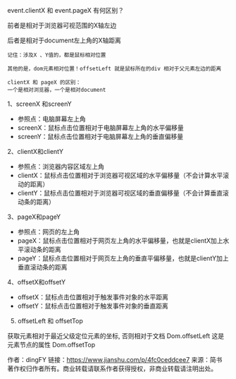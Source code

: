 event.clientX  和 event.pageX 有何区别？

前者是相对于浏览器可视范围的X轴左边

后者是相对于document左上角的X轴距离



```
记住：涉及X 、Y值的，都是鼠标相对位置

其他的是，dom元素相对位置！offsetLeft 就是鼠标所在的div 相对于父元素左边的距离

clientX 和 pageX 的区别：
一个是相对浏览器，一个是相对document
```



1、screenX 和screenY

- 参照点：电脑屏幕左上角
- screenX：鼠标点击位置相对于电脑屏幕左上角的水平偏移量
- screenY：鼠标点击位置相对于电脑屏幕左上角的垂直偏移量

2、clientX和clientY

- 参照点：浏览器内容区域左上角
- clientX：鼠标点击位置相对于浏览器可视区域的水平偏移量（不会计算水平滚动的距离）
- clientY：鼠标点击位置相对于浏览器可视区域的垂直偏移量（不会计算垂直滚动条的距离）

3、pageX和pageY

- 参照点：网页的左上角
- pageX：鼠标点击位置相对于网页左上角的水平偏移量，也就是clientX加上水平滚动条的距离
- pageY：鼠标点击位置相对于网页左上角的垂直平偏移量，也就是clientY加上垂直滚动条的距离

4、offsetX和offsetY

- offsetX：鼠标点击位置相对于触发事件对象的水平距离
- offsetY：鼠标点击位置相对于触发事件对象的垂直距离

5. offsetLeft 和 offsetTop

获取元素相对于最近父级定位元素的坐标, 否则相对于文档
Dom.offsetLeft          这是元素节点的属性
Dom.offsetTop





作者：dingFY
链接：https://www.jianshu.com/p/4fc0ceddcee7
来源：简书
著作权归作者所有。商业转载请联系作者获得授权，非商业转载请注明出处。